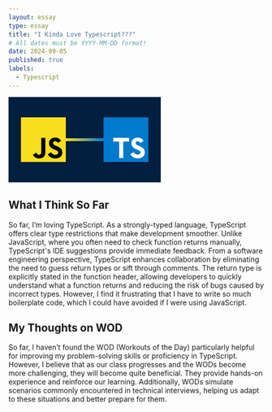 ```yaml
---
layout: essay
type: essay
title: "I Kinda Love Typescript???"
# All dates must be YYYY-MM-DD format!
date: 2024-09-05
published: true
labels:
  - Typescript
---
```


<img class="rounded float-start pe-4" src="../img/typescript/header.png">

## What I Think So Far
So far, I’m loving TypeScript. As a strongly-typed language, TypeScript offers clear type restrictions that make development smoother. Unlike JavaScript, where you often need to check function returns manually, TypeScript's IDE suggestions provide immediate feedback. From a software engineering perspective, TypeScript enhances collaboration by eliminating the need to guess return types or sift through comments. The return type is explicitly stated in the function header, allowing developers to quickly understand what a function returns and reducing the risk of bugs caused by incorrect types. However, I find it frustrating that I have to write so much boilerplate code, which I could have avoided if I were using JavaScript.

## My Thoughts on WOD
So far, I haven’t found the WOD (Workouts of the Day) particularly helpful for improving my problem-solving skills or proficiency in TypeScript. However, I believe that as our class progresses and the WODs become more challenging, they will become quite beneficial. They provide hands-on experience and reinforce our learning. Additionally, WODs simulate scenarios commonly encountered in technical interviews, helping us adapt to these situations and better prepare for them.